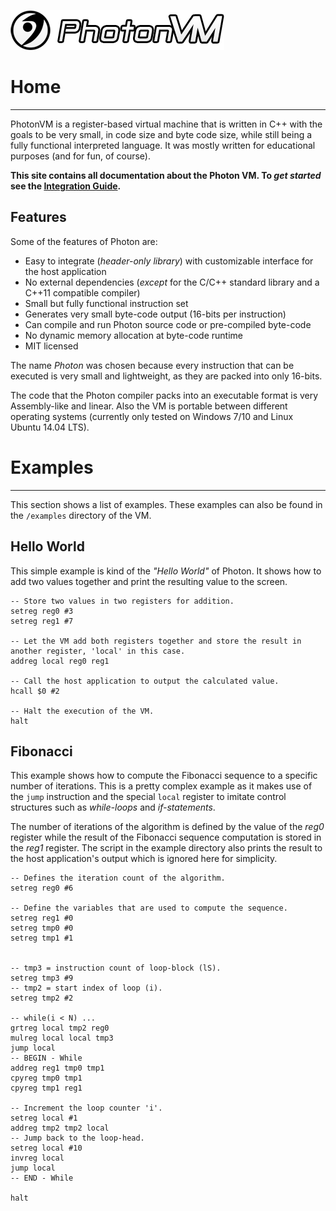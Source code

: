 ![PhotonVM_Logo](images/Photon_Logo_Text.png?raw=true)

# Home #
---------------------

PhotonVM is a register-based virtual machine that is written in C++ with the goals to be very small, in code size and byte code size, while still being a fully functional interpreted language. It was mostly written for educational purposes (and for fun, of course). 

**This site contains all documentation about the Photon VM. To *get started* see the [Integration Guide](manual/integration-guide.md "Integration Guide").**

Features
--------

Some of the features of Photon are:

- Easy to integrate (*header-only library*) with customizable interface for the host application
- No external dependencies (*except* for the C/C++ standard library and a C++11 compatible compiler)
- Small but fully functional instruction set
- Generates very small byte-code output (16-bits per instruction)
- Can compile and run Photon source code or pre-compiled byte-code
- No dynamic memory allocation at byte-code runtime
- MIT licensed


The name *Photon* was chosen because every instruction that can be executed is very small and lightweight, as they  are packed into only 16-bits. 

The code that the Photon compiler packs into an executable format is very Assembly-like and linear. Also the VM is portable between different operating systems (currently only tested on Windows 7/10 and Linux Ubuntu 14.04 LTS).


# Examples #
------------

This section shows a list of examples. These examples can also be found in the `/examples` directory of the VM.

Hello World
-----------

This simple example is kind of the *"Hello World"* of Photon. It shows how to add two values together and print the resulting value to the screen.

	-- Store two values in two registers for addition.
	setreg reg0 #3
	setreg reg1 #7

	-- Let the VM add both registers together and store the result in another register, 'local' in this case.
	addreg local reg0 reg1
	
	-- Call the host application to output the calculated value.
	hcall $0 #2
	
	-- Halt the execution of the VM.
	halt 

Fibonacci
---------

This example shows how to compute the Fibonacci sequence to a specific number of iterations.
This is a pretty complex example as it makes use of the `jump` instruction and the special `local` register to imitate control structures such as *while-loops* and *if-statements*. 

The number of iterations of the algorithm is defined by the value of the *reg0* register while the result of the Fibonacci sequence computation is stored in the *reg1* register. The script in the example directory also prints the result to the host application's output which is ignored here for simplicity.


	-- Defines the iteration count of the algorithm.
	setreg reg0 #6
	
	-- Define the variables that are used to compute the sequence.
	setreg reg1 #0
	setreg tmp0 #0
	setreg tmp1 #1
	
	
	-- tmp3 = instruction count of loop-block (lS).
	setreg tmp3 #9
	-- tmp2 = start index of loop (i).
	setreg tmp2 #2
	
	-- while(i < N) ...
	grtreg local tmp2 reg0
	mulreg local local tmp3
	jump local
	-- BEGIN - While
	addreg reg1 tmp0 tmp1
	cpyreg tmp0 tmp1
	cpyreg tmp1 reg1
	
	-- Increment the loop counter 'i'.
	setreg local #1
	addreg tmp2 tmp2 local
	-- Jump back to the loop-head.
	setreg local #10
	invreg local
	jump local
	-- END - While
	
	halt 
